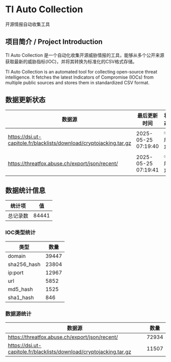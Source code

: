 # TI Auto Collection

 开源情报自动收集工具

## 项目简介 / Project Introduction

TI Auto Collection 是一个自动化收集开源威胁情报的工具，能够从多个公开来源获取最新的威胁指标(IOC)，并将其转换为标准化的CSV格式存储。

TI Auto Collection is an automated tool for collecting open-source threat intelligence. It fetches the latest Indicators of Compromise (IOCs) from multiple public sources and stores them in standardized CSV format.

## 数据更新状态

| 数据源 | 最后更新时间 | 状态 |
|--------|------------|------|
| https://dsi.ut-capitole.fr/blacklists/download/cryptojacking.tar.gz | 2025-05-25 07:19:40 | ✅ 成功 |
| https://threatfox.abuse.ch/export/json/recent/ | 2025-05-25 07:19:41 | ✅ 成功 |




























































## 数据统计信息

| 统计项 | 值 |
|--------|----|
| 总记录数 | 84441 |

### IOC类型统计

| 类型 | 数量 |
|------|------|
| domain | 39447 |
| sha256_hash | 23804 |
| ip:port | 12967 |
| url | 5852 |
| md5_hash | 1525 |
| sha1_hash | 846 |

### 数据源统计

| 数据源 | 数量 |
|--------|------|
| https://threatfox.abuse.ch/export/json/recent/ | 72934 |
| https://dsi.ut-capitole.fr/blacklists/download/cryptojacking.tar.gz | 11507 |
